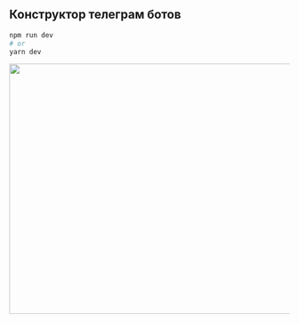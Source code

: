 ## Конструктор телеграм ботов

```bash
npm run dev
# or
yarn dev
```

<img src="https://i.imgur.com/ennQG2x.gif" width="800" height="450" />
